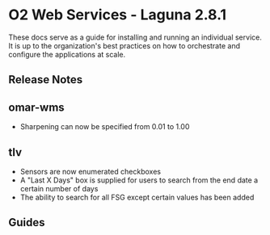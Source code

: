 # O2 Web Services - Laguna 2.8.1

These docs serve as a guide for installing and running an individual service. It is up to the organization's best practices on how to orchestrate and configure the applications at scale.

## Release Notes

## omar-wms
* Sharpening can now be specified from 0.01 to 1.00

## tlv
* Sensors are now enumerated checkboxes
* A "Last X Days" box is supplied for users to search from the end date a certain number of days
* The ability to search for all FSG except certain values has been added


## Guides
